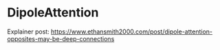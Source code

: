# DipoleAttention

Explainer post: https://www.ethansmith2000.com/post/dipole-attention-opposites-may-be-deep-connections



